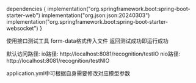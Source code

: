 dependencies {
  implementation("org.springframework.boot:spring-boot-starter-web")
  implementation("org.json:json:20240303")
  implementation("org.springframework.boot:spring-boot-starter-websocket")
}


使用接口测试工具 form-data格式传入文件 返回测试成功即运行成功

默认访问路径:
  io路径: http://localhost:8081/recognition/testIO
  nio路径: http://localhost:8081/recognition/testNIO

application.yml中可根据自身需要修改对应模型参数